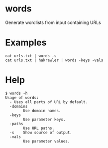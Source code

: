 # words
Generate wordlists from input containing URLs

# Examples
`cat urls.txt | words -s`  
`cat urls.txt | hakrawler | words -keys -vals`

# Help
```
$ words -h
Usage of words:
  -	Uses all parts of URL by default.
  -domains
    	Use domain names.
  -keys
    	Use parameter keys.
  -paths
    	Use URL paths.
  -s	Show source of output.
  -vals
    	Use parameter values.

```
